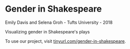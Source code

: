 # Gender in Shakespeare
Emily Davis and Selena Groh - Tufts University - 2018

Visualizing gender in Shakespeare's plays

To use our project, visit [tinyurl.com/gender-in-shakespeare](http://tinyurl.com/gender-in-shakespeare).
